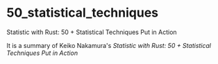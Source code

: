 # 50_statistical_techniques
Statistic with Rust: 50 + Statistical Techniques Put in Action

It is a summary of Keiko Nakamura's <i>Statistic with Rust: 50 + Statistical Techniques Put in Action</i>
